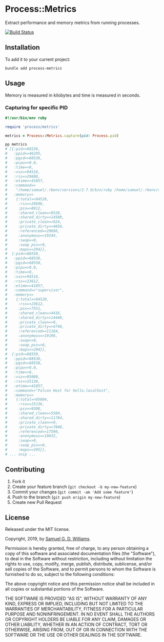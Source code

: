 # Process::Metrics

Extract performance and memory metrics from running processes.

[![Build Status](https://travis-ci.com/socketry/process-metrics.svg)](https://travis-ci.com/socketry/process-metrics)

## Installation

To add it to your current project:

	bundle add process-metrics

## Usage

Memory is measured in kilobytes and time is measured in seconds.

### Capturing for specific PID

```ruby
#!/usr/bin/env ruby

require 'process/metrics'

metrics = Process::Metrics.capture(pid: Process.pid)

pp metrics
# [{:pid=>68536,
#   :ppid=>46295,
#   :pgid=>68536,
#   :pcpu=>0.0,
#   :time=>0,
#   :vsz=>94516,
#   :rss=>29688,
#   :etime=>41057,
#   :command=>
#    "/home/samuel/.rbenv/versions/2.7.0/bin/ruby /home/samuel/.rbenv/versions/2.7.0/bin/falcon-host ./falcon.rb",
#   :memory=>
#    {:total=>94520,
#     :rss=>29696,
#     :pss=>8912,
#     :shared_clean=>9528,
#     :shared_dirty=>14588,
#     :private_clean=>924,
#     :private_dirty=>4656,
#     :referenced=>29696,
#     :anonymous=>19244,
#     :swap=>0,
#     :swap_pss=>0,
#     :maps=>294}},
#  {:pid=>68558,
#   :ppid=>68536,
#   :pgid=>68558,
#   :pcpu=>0.0,
#   :time=>0,
#   :vsz=>94516,
#   :rss=>23612,
#   :etime=>41057,
#   :command=>"supervisor",
#   :memory=>
#    {:total=>94520,
#     :rss=>23612,
#     :pss=>7551,
#     :shared_clean=>4416,
#     :shared_dirty=>14448,
#     :private_clean=>0,
#     :private_dirty=>4748,
#     :referenced=>11184,
#     :anonymous=>19196,
#     :swap=>0,
#     :swap_pss=>0,
#     :maps=>294}},
#  {:pid=>68559,
#   :ppid=>68536,
#   :pgid=>68558,
#   :pcpu=>0.0,
#   :time=>0,
#   :vsz=>95000,
#   :rss=>25136,
#   :etime=>41057,
#   :command=>"Falcon Host for hello.localhost",
#   :memory=>
#    {:total=>95004,
#     :rss=>25136,
#     :pss=>9308,
#     :shared_clean=>5504,
#     :shared_dirty=>11784,
#     :private_clean=>0,
#     :private_dirty=>7848,
#     :referenced=>17596,
#     :anonymous=>19632,
#     :swap=>0,
#     :swap_pss=>0,
#     :maps=>295}},
# ... snip ...
```

## Contributing

1. Fork it
2. Create your feature branch (`git checkout -b my-new-feature`)
3. Commit your changes (`git commit -am 'Add some feature'`)
4. Push to the branch (`git push origin my-new-feature`)
5. Create new Pull Request

## License

Released under the MIT license.

Copyright, 2019, by [Samuel G. D. Williams](http://www.codeotaku.com).

Permission is hereby granted, free of charge, to any person obtaining a copy
of this software and associated documentation files (the "Software"), to deal
in the Software without restriction, including without limitation the rights
to use, copy, modify, merge, publish, distribute, sublicense, and/or sell
copies of the Software, and to permit persons to whom the Software is
furnished to do so, subject to the following conditions:

The above copyright notice and this permission notice shall be included in
all copies or substantial portions of the Software.

THE SOFTWARE IS PROVIDED "AS IS", WITHOUT WARRANTY OF ANY KIND, EXPRESS OR
IMPLIED, INCLUDING BUT NOT LIMITED TO THE WARRANTIES OF MERCHANTABILITY,
FITNESS FOR A PARTICULAR PURPOSE AND NONINFRINGEMENT. IN NO EVENT SHALL THE
AUTHORS OR COPYRIGHT HOLDERS BE LIABLE FOR ANY CLAIM, DAMAGES OR OTHER
LIABILITY, WHETHER IN AN ACTION OF CONTRACT, TORT OR OTHERWISE, ARISING FROM,
OUT OF OR IN CONNECTION WITH THE SOFTWARE OR THE USE OR OTHER DEALINGS IN
THE SOFTWARE.
